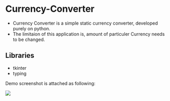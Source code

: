 # Currency-Converter
- Currency Converter is a simple static currency converter, developed purely on python. 
- The limitaion of this application is, amount of particuler Currency needs to be changed. 

## Libraries
* tkinter
* typing

Demo screenshot is attached as following:

<img src="https://user-images.githubusercontent.com/71540418/164235274-6159137e-d9c6-4619-9f79-fe1cbab51533.png">
